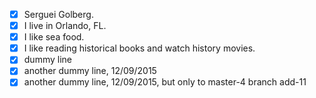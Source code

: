  - [X] Serguei Golberg.
 - [X] I live in Orlando, FL.
 - [X] I like sea food.
 - [X] I like reading historical books and watch history movies.
 - [X] dummy line
 - [X] another dummy line, 12/09/2015
 - [X] another dummy line, 12/09/2015, but only to master-4 branch
add-11